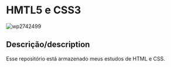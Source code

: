 # HMTL5 e CSS3
 
![wp2742499](https://user-images.githubusercontent.com/83728277/189271930-58a3cc3d-9136-49bf-b9c5-e1afc3021d7c.jpg)

## Descrição/description

Esse repositório está armazenado meus estudos de HTML e CSS.
